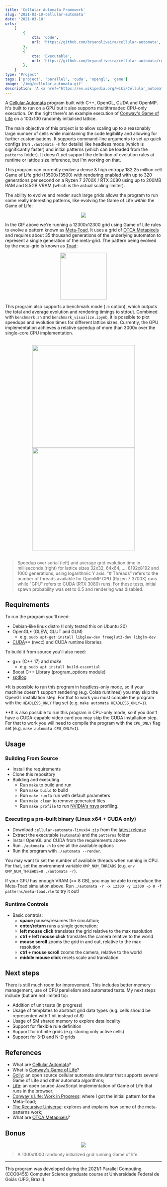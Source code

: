 ```yaml
---
title: 'Cellular Automata Framework'
slug: '2021-03-10-cellular-automata'
date: '2021-03-10'
urls:
    [
        {
            cta: 'Code',
            url: 'https://github.com/bryanoliveira/cellular-automata',
        },
        {
            cta: 'Executable',
            url: 'https://github.com/bryanoliveira/cellular-automata/releases',
        },
    ]
type: 'Project'
tags: ['project', 'parallel', 'cuda', 'opengl', 'game']
image: '/img/cellular_automata.gif'
description: 'A <a href="https://en.wikipedia.org/wiki/Cellular_automaton" target="_blank">Cellular Automata</a> program built with C++, OpenGL, CUDA and OpenMP. The main objective of this project is to allow scaling up to a reasonably large number of cells while maintaining the code legibility and allowing for further customisations.'
---
```


A [Cellular Automata](https://en.wikipedia.org/wiki/Cellular_automaton) program built with C++, OpenGL, CUDA and OpenMP. It's built to run on a GPU but it also supports multithreaded CPU-only execution. On the right there's an example execution of [Conway's Game of Life](https://en.wikipedia.org/wiki/Conway%27s_Game_of_Life) on a 100x100 randomly initialised lattice.

The main objective of this project is to allow scaling up to a reasonably large number of cells while maintaining the code legibility and allowing for further customisations. It supports command-line arguments to set up quick configs (run `./automata -h` for details) like headless mode (which is significantly faster) and initial patterns (which can be loaded from the `patterns` folder). It doesn't yet support the definition of evolution rules at runtime or lattice size inference, but I'm working on that.

This program can currently evolve a dense & high entropy 182.25 million cell Game of Life grid (13500x13500) with rendering enabled with up to 320 generations per second on a Ryzen 7 3700X / RTX 3080 using up to 200MB RAM and 8.5GB VRAM (which is the actual scaling limiter).

The ability to evolve and render such large grids allows the program to run some really interesting patterns, like evolving the Game of Life _within_ the Game of Life:

<div align="center">
    <img class="text-img mw-75" src="https://github.com/bryanoliveira/cellular-automata/raw/master/docs/zoom.gif">
</div>

In the GIF above we're running a 12300x12300 grid using Game of Life rules to evolve a pattern known as [Meta-Toad](http://b3s23life.blogspot.com/2006_09_01_archive.html). It uses a grid of [OTCA Metapixels](https://www.conwaylife.com/wiki/OTCA_metapixel) and requires about 35 thousand generations of the underlying automaton to represent a single generation of the meta-grid. The pattern being evolved by the meta-grid is known as [Toad](https://www.conwaylife.com/wiki/Toad):

<div align="center">
    <img class="text-img" src="https://github.com/bryanoliveira/cellular-automata/raw/master/docs/toad.gif" width="150">
</div>

This program also supports a benchmark mode (`-b` option), which outputs the total and average evolution and rendering timings to stdout. Combined with `benchmark.sh` and `benchmark_visualize.ipynb`, it is possible to plot speedups and evolution times for different lattice sizes. Currently, the GPU implementation achieves a relative speedup of more than 3000x over the single-core CPU implementation.

<div align="center">
<br/>
<img src="https://raw.githubusercontent.com/bryanoliveira/cellular-automata/master/docs/speedup.png" align="center" width="330">
<img src="https://raw.githubusercontent.com/bryanoliveira/cellular-automata/master/docs/avg_time.png" align="center" width="330">
</div>
<br/>

> Speedup over serial (left) and average grid evolution time in milliseconds (right) for lattice sizes 32x32, 64x64, ..., 8192x8192 and 1000 generations, using logarithmic Y axis. "# Threads" refers to the number of threads available for OpenMP CPU (Ryzen 7 3700X) runs while "GPU" refers to CUDA (RTX 3080) runs. For these tests, initial spawn probability was set to 0.5 and rendering was disabled.

## Requirements

To run the program you'll need:

-   Debian-like linux distro (I only tested this on Ubuntu 20)
-   OpenGL\* (GLEW, GLUT and GLM)
    -   e.g. `sudo apt-get install libglew-dev freeglut3-dev libglm-dev`
-   [CUDA](https://developer.nvidia.com/cuda-downloads)\*\* (nvcc) and CUDA runtime libraries

To build it from source you'll also need:

-   g++ (C++ 17) and _make_
    -   e.g. `sudo apt install build-essential`
-   Boost C++ Library (program_options module)
-   [spdlog](https://github.com/gabime/spdlog)

\*It is possible to run this program in headless-only mode, so if your machine doesn't support rendering (e.g. Colab runtimes) you may skip the OpenGL installation step. For that to work you must compile the program with the `HEADLESS_ONLY` flag set (e.g. `make automata HEADLESS_ONLY=1`).

\*\*It is also possible to run this program in CPU-only mode, so if you don't have a CUDA-capable video card you may skip the CUDA installation step. For that to work you will need to compile the program with the `CPU_ONLY` flag set (e.g. `make automata CPU_ONLY=1`).

## Usage

### Building From Source

-   Install the requirements
-   Clone this repository
-   Building and executing:
    -   Run `make` to build and run
    -   Run `make build` to build
    -   Run `make run` to run with default parameters
    -   Run `make clean` to remove generated files
    -   Run `make profile` to run [NVIDIA's nsys](https://developer.nvidia.com/nsight-systems) profiling.

### Executing a pre-built binary (Linux x64 + CUDA only)

-   Download `cellular-automata-linux64.zip` from the [latest release](https://github.com/bryanoliveira/cellular-automata/releases)
-   Extract the executable (`automata`) and the `patterns` folder
-   Install OpenGL and CUDA from the requirements above
-   Run `./automata -h` to see all the available options
-   Run the program with `./automata --render`.

You may want to set the number of available threads when running in CPU. For that, set the environment variable `OMP_NUM_THREADS` (e.g. `env OMP_NUM_THREADS=8 ./automata -r`).

If your GPU has enough VRAM (>= 8 GB), you may be able to reproduce the Meta-Toad simulation above. Run `./automata -r -x 12300 -y 12300 -p 0 -f patterns/meta-toad.rle` to try it out!

### Runtime Controls

-   Basic controls:
    -   **space** pauses/resumes the simulation;
    -   **enter/return** runs a single generation;
    -   **left mouse click** translates the grid relative to the max resolution
    -   **ctrl + left mouse click** translates the camera relative to the world
    -   **mouse scroll** zooms the grid in and out, relative to the max resolution
    -   **ctrl + mouse scroll** zooms the camera, relative to the world
    -   **middle mouse click** resets scale and translation

## Next steps

There is still much room for improvement. This includes better memory management, use of CPU parallelism and automated tests. My next steps include (but are not limited to):

-   Addition of unit tests (in progress)
-   Usage of templates to abstract grid data types (e.g. cells should be represented with 1 bit instead of 8)
-   Usage of SM shared memory to explore data locality
-   Support for flexible rule definition
-   Support for infinite grids (e.g. storing only active cells)
-   Support for 3-D and N-D grids

## References

-   What are [Cellular Automata](https://en.wikipedia.org/wiki/Cellular_automaton)?
-   What is [Conway's Game of Life](https://en.wikipedia.org/wiki/Conway%27s_Game_of_Life)?
-   [Golly](http://golly.sourceforge.net/): an open source cellular automata simulator that supports several Game of Life and other automata algorithms;
-   [Life](https://copy.sh/life/): an open source JavaScript implementation of Game of Life that runs in the browser;
-   [Conway's Life: Work in Progress](http://b3s23life.blogspot.com/2006_09_01_archive.html): where I got the initial pattern for the Meta-Toad;
-   [The Recursive Universe](https://blog.amandaghassaei.com/2020/05/01/the-recursive-universe/): explores and explains how some of the meta-patterns work;
-   What are [OTCA Metapixels](https://www.conwaylife.com/wiki/OTCA_metapixel)?

## Bonus

<div align="center">
<img class="text-img mw-100" src="https://github.com/bryanoliveira/cellular-automata/raw/master/docs/1000x1000.gif"/>
</div>

> A 1000x1000 randomly initialized grid running Game of life.

---

This program was developed during the 2021/1 Parallel Computing (CCO0455) Computer Science graduate course at Universidade Federal de Goiás (UFG, Brazil).
